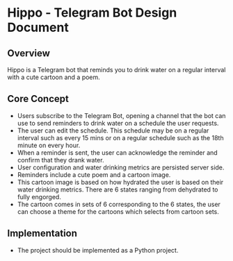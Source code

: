 # Hippo - Telegram Bot Design Document

## Overview

Hippo is a Telegram bot that reminds you to drink water on a regular interval with a cute cartoon and a poem.

## Core Concept

* Users subscribe to the Telegram Bot, opening a channel that the bot can use to send reminders to drink water on a schedule the user requests.
* The user can edit the schedule. This schedule may be on a regular interval such as every 15 mins or on a regular schedule such as the 18th minute on every hour.
* When a reminder is sent, the user can acknowledge the reminder and confirm that they drank water.
* User configuration and water drinking metrics are persisted server side.
* Reminders include a cute poem and a cartoon image.
* This cartoon image is based on how hydrated the user is based on their water drinking metrics. There are 6 states ranging from dehydrated to fully engorged.
* The cartoon comes in sets of 6 corresponding to the 6 states, the user can choose a theme for the cartoons which selects from cartoon sets.

## Implementation

* The project should be implemented as a Python project.
